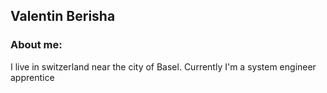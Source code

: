 ## Valentin Berisha 
### About me:
I live in switzerland near the city of Basel. Currently I'm a system engineer apprentice
